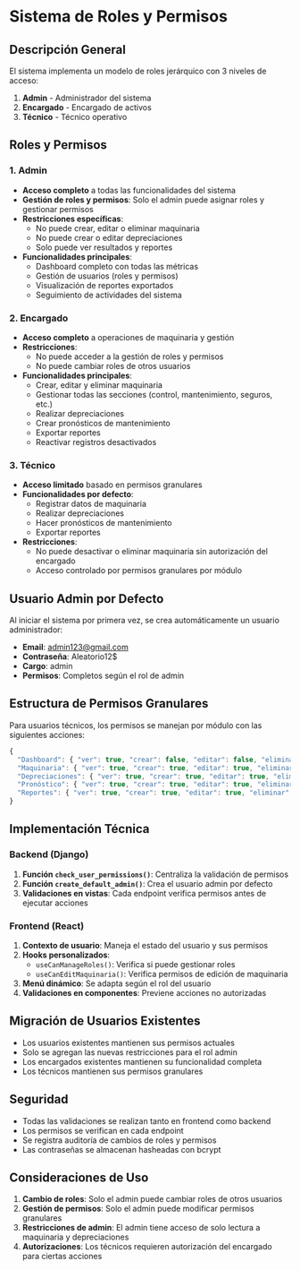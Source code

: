 # Sistema de Roles y Permisos

## Descripción General

El sistema implementa un modelo de roles jerárquico con 3 niveles de acceso:

1. **Admin** - Administrador del sistema
2. **Encargado** - Encargado de activos
3. **Técnico** - Técnico operativo

## Roles y Permisos

### 1. Admin
- **Acceso completo** a todas las funcionalidades del sistema
- **Gestión de roles y permisos**: Solo el admin puede asignar roles y gestionar permisos
- **Restricciones específicas**:
  - No puede crear, editar o eliminar maquinaria
  - No puede crear o editar depreciaciones
  - Solo puede ver resultados y reportes
- **Funcionalidades principales**:
  - Dashboard completo con todas las métricas
  - Gestión de usuarios (roles y permisos)
  - Visualización de reportes exportados
  - Seguimiento de actividades del sistema

### 2. Encargado
- **Acceso completo** a operaciones de maquinaria y gestión
- **Restricciones**:
  - No puede acceder a la gestión de roles y permisos
  - No puede cambiar roles de otros usuarios
- **Funcionalidades principales**:
  - Crear, editar y eliminar maquinaria
  - Gestionar todas las secciones (control, mantenimiento, seguros, etc.)
  - Realizar depreciaciones
  - Crear pronósticos de mantenimiento
  - Exportar reportes
  - Reactivar registros desactivados

### 3. Técnico
- **Acceso limitado** basado en permisos granulares
- **Funcionalidades por defecto**:
  - Registrar datos de maquinaria
  - Realizar depreciaciones
  - Hacer pronósticos de mantenimiento
  - Exportar reportes
- **Restricciones**:
  - No puede desactivar o eliminar maquinaria sin autorización del encargado
  - Acceso controlado por permisos granulares por módulo

## Usuario Admin por Defecto

Al iniciar el sistema por primera vez, se crea automáticamente un usuario administrador:

- **Email**: admin123@gmail.com
- **Contraseña**: Aleatorio12$
- **Cargo**: admin
- **Permisos**: Completos según el rol de admin

## Estructura de Permisos Granulares

Para usuarios técnicos, los permisos se manejan por módulo con las siguientes acciones:

```javascript
{
  "Dashboard": { "ver": true, "crear": false, "editar": false, "eliminar": false },
  "Maquinaria": { "ver": true, "crear": true, "editar": true, "eliminar": false },
  "Depreciaciones": { "ver": true, "crear": true, "editar": true, "eliminar": false },
  "Pronóstico": { "ver": true, "crear": true, "editar": true, "eliminar": false },
  "Reportes": { "ver": true, "crear": true, "editar": true, "eliminar": false }
}
```

## Implementación Técnica

### Backend (Django)

1. **Función `check_user_permissions()`**: Centraliza la validación de permisos
2. **Función `create_default_admin()`**: Crea el usuario admin por defecto
3. **Validaciones en vistas**: Cada endpoint verifica permisos antes de ejecutar acciones

### Frontend (React)

1. **Contexto de usuario**: Maneja el estado del usuario y sus permisos
2. **Hooks personalizados**: 
   - `useCanManageRoles()`: Verifica si puede gestionar roles
   - `useCanEditMaquinaria()`: Verifica permisos de edición de maquinaria
3. **Menú dinámico**: Se adapta según el rol del usuario
4. **Validaciones en componentes**: Previene acciones no autorizadas

## Migración de Usuarios Existentes

- Los usuarios existentes mantienen sus permisos actuales
- Solo se agregan las nuevas restricciones para el rol admin
- Los encargados existentes mantienen su funcionalidad completa
- Los técnicos mantienen sus permisos granulares

## Seguridad

- Todas las validaciones se realizan tanto en frontend como backend
- Los permisos se verifican en cada endpoint
- Se registra auditoría de cambios de roles y permisos
- Las contraseñas se almacenan hasheadas con bcrypt

## Consideraciones de Uso

1. **Cambio de roles**: Solo el admin puede cambiar roles de otros usuarios
2. **Gestión de permisos**: Solo el admin puede modificar permisos granulares
3. **Restricciones de admin**: El admin tiene acceso de solo lectura a maquinaria y depreciaciones
4. **Autorizaciones**: Los técnicos requieren autorización del encargado para ciertas acciones 